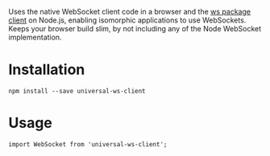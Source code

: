 Uses the native WebSocket client code in a browser and the [ws package client](https://www.npmjs.com/package/ws) on Node.js, enabling isomorphic applications to use WebSockets. Keeps your browser build slim, by not including any of the Node WebSocket implementation.


Installation 
============

```
npm install --save universal-ws-client
```

Usage
=====

```
import WebSocket from 'universal-ws-client';


